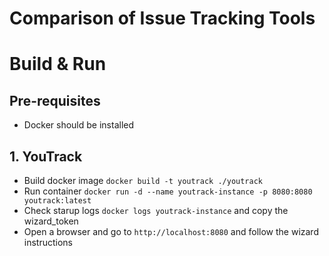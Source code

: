 # Comparison of Issue Tracking Tools

# Build & Run

## Pre-requisites
- Docker should be installed

## 1. YouTrack
- Build docker image `docker build -t youtrack ./youtrack`
- Run container `docker run -d --name youtrack-instance -p 8080:8080 youtrack:latest`
- Check starup logs `docker logs youtrack-instance` and copy the wizard_token
- Open a browser and go to `http://localhost:8080` and follow the wizard instructions
